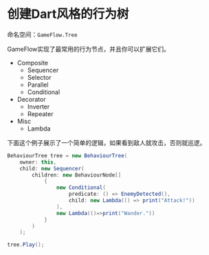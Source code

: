 # 创建Dart风格的行为树

命名空间：`GameFlow.Tree`

GameFlow实现了最常用的行为节点，并且你可以扩展它们。

+   Composite
    +   Sequencer
    +   Selector
    +   Parallel
    +   Conditional
+   Decorator
    +   Inverter
    +   Repeater
+   Misc
    +   Lambda

下面这个例子展示了一个简单的逻辑，如果看到敌人就攻击，否则就巡逻。

```csharp
BehaviourTree tree = new BehaviourTree(
	owner: this,
	child: new Sequencer(
		children: new BehaviourNode[]
			{
				new Conditional(
					predicate: () => EnemyDetected(),
					child: new Lambda(() => print("Attack!"))
				),
				new Lambda(()=>print("Wander."))
			}
		)
	);

tree.Play();
```
